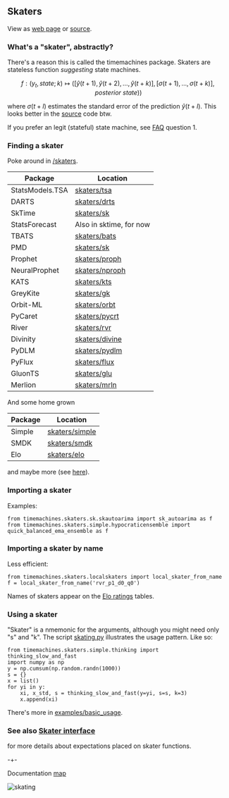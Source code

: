 ## Skaters
View as [web page](https://microprediction.github.io/timemachines/skaters) or [source](https://github.com/microprediction/timemachines/blob/main/docs/skaters.md).
  
### What's a "skater", abstractly?
There's a reason this is called the timemachines package. Skaters are stateless function *suggesting* state machines. 

$$
    f : (y_t, state; k) \mapsto ( [\hat{y}(t+1),\hat{y}(t+2),\dots,\hat{y}(t+k) ], [\sigma(t+1),\dots,\sigma(t+k)], posterior\ state))
$$

where $\sigma(t+l)$ estimates the standard error of the prediction $\hat{y}(t+l)$. This looks better in the [source](https://github.com/microprediction/timemachines/blob/main/docs/skaters.md) code btw. 

If you prefer an legit (stateful) state machine, see [FAQ](https://github.com/microprediction/timemachines/blob/main/FAQ.md) question 1. 

  
### Finding a skater
Poke around in [/skaters](https://github.com/microprediction/timemachines/tree/main/timemachines/skaters). 

| Package | Location                                                                                            | 
|---------|-----------------------------------------------------------------------------------------------------|
| StatsModels.TSA  | [skaters/tsa](https://github.com/microprediction/timemachines/tree/main/timemachines/skaters/tsa)     |
| DARTS   | [skaters/drts](https://github.com/microprediction/timemachines/tree/main/timemachines/skaters/drts) |
| SkTime  | [skaters/sk](https://github.com/microprediction/timemachines/tree/main/timemachines/skaters/sk)     |
| StatsForecast  | Also in sktime, for now                                                                      |
| TBATS  | [skaters/bats](https://github.com/microprediction/timemachines/tree/main/timemachines/skaters/bats)     |
| PMD  | [skaters/sk](https://github.com/microprediction/timemachines/tree/main/timemachines/skaters/pmd)     |
| Prophet  | [skaters/proph](https://github.com/microprediction/timemachines/tree/main/timemachines/skaters/proph) | 
| NeuralProphet  | [skaters/nproph](https://github.com/microprediction/timemachines/tree/main/timemachines/skaters/nproph)     |
| KATS  | [skaters/kts](https://github.com/microprediction/timemachines/tree/main/timemachines/skaters/kts)     |
| GreyKite  | [skaters/gk](https://github.com/microprediction/timemachines/tree/main/timemachines/skaters/gk)     |
| Orbit-ML  | [skaters/orbt](https://github.com/microprediction/timemachines/tree/main/timemachines/skaters/orbt)     |
| PyCaret  | [skaters/pycrt](https://github.com/microprediction/timemachines/tree/main/timemachines/skaters/pycrt)     |
| River  | [skaters/rvr](https://github.com/microprediction/timemachines/tree/main/timemachines/skaters/rvr)     |
| Divinity | [skaters/divine](https://github.com/microprediction/timemachines/tree/main/timemachines/skaters/divine) |
| PyDLM | [skaters/pydlm](https://github.com/microprediction/timemachines/tree/main/timemachines/skaters/pydlm) |
| PyFlux | [skaters/flux](https://github.com/microprediction/timemachines/tree/main/timemachines/skaters/flux) |
| GluonTS | [skaters/glu](https://github.com/microprediction/timemachines/tree/main/timemachines/skaters/glu) |
| Merlion | [skaters/mrln](https://github.com/microprediction/timemachines/tree/main/timemachines/skaters/mrln) |

And some home grown

| Package | Location                                                                                            |
|---------|-----------------------------------------------------------------------------------------------------|
| Simple  | [skaters/simple](https://github.com/microprediction/timemachines/tree/main/timemachines/skaters/simple)     |
| SMDK  | [skaters/smdk](https://github.com/microprediction/timemachines/tree/main/timemachines/skaters/smdk)     |
| Elo  | [skaters/elo](https://github.com/microprediction/timemachines/tree/main/timemachines/skaters/elo)     |

and maybe more (see [here](https://github.com/microprediction/timemachines/tree/main/timemachines/skaters)). 

### Importing a skater
Examples:

    from timemachines.skaters.sk.skautoarima import sk_autoarima as f
    from timemachines.skaters.simple.hypocraticensemble import quick_balanced_ema_ensemble as f
    
### Importing a skater by name
Less efficient:

    from timemachines.skaters.localskaters import local_skater_from_name
    f = local_skater_from_name('rvr_p1_d0_q0')
    
Names of skaters appear on the [Elo ratings](https://microprediction.github.io/timeseries-elo-ratings/html_leaderboards/faster.html) tables. 
    
### Using a skater 

"Skater" is a nmemonic for the arguments, although you might need only "s" and "k". The script [skating.py](https://github.com/microprediction/timemachines/blob/main/timemachines/skating.py) illustrates the usage pattern. Like so:

    from timemachines.skaters.simple.thinking import thinking_slow_and_fast 
    import numpy as np
    y = np.cumsum(np.random.randn(1000))
    s = {}
    x = list()
    for yi in y:
        xi, x_std, s = thinking_slow_and_fast(y=yi, s=s, k=3)
        x.append(xi)
     
There's more in [examples/basic_usage](https://github.com/microprediction/timemachines/tree/main/examples/basic_usage).
   


### See also [Skater interface](https://microprediction.github.io/timemachines/interface.html)
for more details about expectations placed on skater functions.

-+- 

Documentation [map](https://microprediction.github.io/timemachines/map.html)
 
  


![skating](https://i.imgur.com/elu5muO.png)
